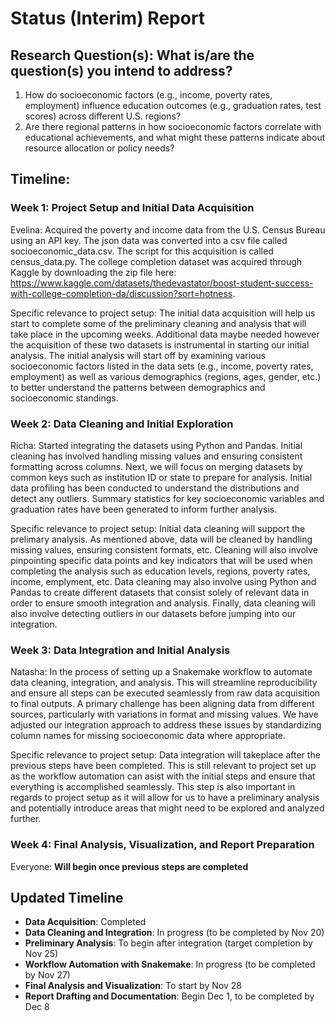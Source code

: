 # Status (Interim) Report



## Research Question(s): What is/are the question(s) you intend to address?

1. How do socioeconomic factors (e.g., income, poverty rates, employment) influence education outcomes (e.g., graduation rates, test scores) across different U.S. regions?
2. Are there regional patterns in how socioeconomic factors correlate with educational achievements, and what might these patterns indicate about resource allocation or policy needs?


## Timeline: 

### Week 1: Project Setup and Initial Data Acquisition

Evelina: Acquired the poverty and income data from the U.S. Census Bureau using an API key. The json data was converted into a csv file called socioeconomic_data.csv. The script for this acquisition is called census_data.py. The college completion dataset was acquired through Kaggle by downloading the zip file here: https://www.kaggle.com/datasets/thedevastator/boost-student-success-with-college-completion-da/discussion?sort=hotness. 

Specific relevance to project setup: The initial data acquisition will help us start to complete some of the preliminary cleaning and analysis that will take place in the upcoming weeks. Additional data maybe needed however the acquisition of these two datasets is instrumental in starting our initial analysis. The initial analysis will start off by examining various socioeconomic factors listed in the data sets (e.g., income, poverty rates, employment) as well as various demographics (regions, ages, gender, etc.) to better understand the patterns between demographics and socioeconomic standings. 

### Week 2: Data Cleaning and Initial Exploration

Richa: Started integrating the datasets using Python and Pandas. Initial cleaning has involved handling missing values and ensuring consistent formatting across columns. Next, we will focus on merging datasets by common keys such as institution ID or state to prepare for analysis. Initial data profiling has been conducted to understand the distributions and detect any outliers. Summary statistics for key socioeconomic variables and graduation rates have been generated to inform further analysis.

Specific relevance to project setup: Initial data cleaning will support the prelimary analysis. As mentioned above, data will be cleaned by handling missing values, ensuring consistent formats, etc. Cleaning will also involve pinpointing specific data points and key indicators that will be used when completing the analysis such as education levels, regions, poverty rates, income, emplyment, etc. Data cleaning may also involve using Python and Pandas to create different datasets that consist solely of relevant data in order to ensure smooth integration and analysis. Finally, data cleaning will also involve detecting outliers in our datasets before jumping into our integration. 

### Week 3: Data Integration and Initial Analysis

Natasha: In the process of setting up a Snakemake workflow to automate data cleaning, integration, and analysis. This will streamline reproducibility and ensure all steps can be executed seamlessly from raw data acquisition to final outputs. A primary challenge has been aligning data from different sources, particularly with variations in format and missing values. We have adjusted our integration approach to address these issues by standardizing column names for missing socioeconomic data where appropriate.

Specific relevance to project setup: Data integration will takeplace after the previous steps have been completed. This is still relevant to project set up as the workflow automation can asist with the initial steps and ensure that everything is accomplished seamlessly. This step is also important in regards to project setup as it will allow for us to have a preliminary analysis and potentially introduce areas that might need to be explored and analyzed further. 

### Week 4: Final Analysis, Visualization, and Report Preparation

Everyone: **Will begin once previous steps are completed**

## Updated Timeline
- **Data Acquisition**: Completed
- **Data Cleaning and Integration**: In progress (to be completed by Nov 20)
- **Preliminary Analysis**: To begin after integration (target completion by Nov 25)
- **Workflow Automation with Snakemake**: In progress (to be completed by Nov 27)
- **Final Analysis and Visualization**: To start by Nov 28
- **Report Drafting and Documentation**: Begin Dec 1, to be completed by Dec 8
